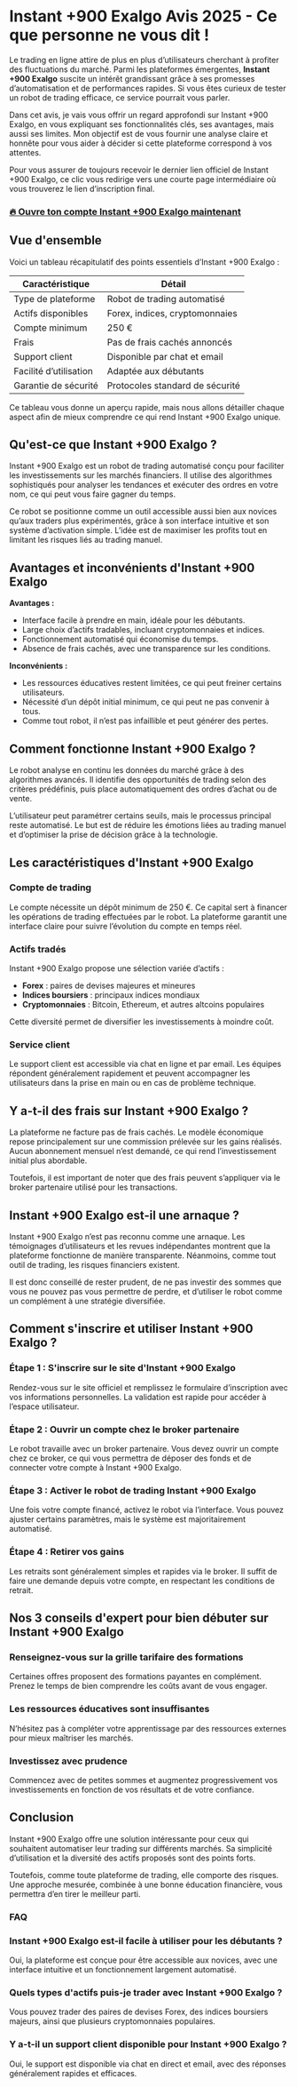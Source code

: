# Instant +900 Exalgo Avis 2025 - Ce que personne ne vous dit !
 

Le trading en ligne attire de plus en plus d’utilisateurs cherchant à profiter des fluctuations du marché. Parmi les plateformes émergentes, **Instant +900 Exalgo** suscite un intérêt grandissant grâce à ses promesses d’automatisation et de performances rapides. Si vous êtes curieux de tester un robot de trading efficace, ce service pourrait vous parler.

Dans cet avis, je vais vous offrir un regard approfondi sur Instant +900 Exalgo, en vous expliquant ses fonctionnalités clés, ses avantages, mais aussi ses limites. Mon objectif est de vous fournir une analyse claire et honnête pour vous aider à décider si cette plateforme correspond à vos attentes.

Pour vous assurer de toujours recevoir le dernier lien officiel de Instant +900 Exalgo, ce clic vous redirige vers une courte page intermédiaire où vous trouverez le lien d’inscription final.

### [🔥 Ouvre ton compte Instant +900 Exalgo maintenant](https://github.com/Vicki76Garrett/v2rayNG/blob/master/53fr.md)
## Vue d'ensemble

Voici un tableau récapitulatif des points essentiels d’Instant +900 Exalgo :

| Caractéristique        | Détail                             |
|-----------------------|-----------------------------------|
| Type de plateforme     | Robot de trading automatisé       |
| Actifs disponibles    | Forex, indices, cryptomonnaies    |
| Compte minimum        | 250 €                            |
| Frais                 | Pas de frais cachés annoncés      |
| Support client        | Disponible par chat et email      |
| Facilité d’utilisation | Adaptée aux débutants             |
| Garantie de sécurité  | Protocoles standard de sécurité   |

Ce tableau vous donne un aperçu rapide, mais nous allons détailler chaque aspect afin de mieux comprendre ce qui rend Instant +900 Exalgo unique.

## Qu'est-ce que Instant +900 Exalgo ?

Instant +900 Exalgo est un robot de trading automatisé conçu pour faciliter les investissements sur les marchés financiers. Il utilise des algorithmes sophistiqués pour analyser les tendances et exécuter des ordres en votre nom, ce qui peut vous faire gagner du temps.

Ce robot se positionne comme un outil accessible aussi bien aux novices qu’aux traders plus expérimentés, grâce à son interface intuitive et son système d’activation simple. L’idée est de maximiser les profits tout en limitant les risques liés au trading manuel.

## Avantages et inconvénients d'Instant +900 Exalgo

**Avantages :**  
- Interface facile à prendre en main, idéale pour les débutants.  
- Large choix d’actifs tradables, incluant cryptomonnaies et indices.  
- Fonctionnement automatisé qui économise du temps.  
- Absence de frais cachés, avec une transparence sur les conditions.  

**Inconvénients :**  
- Les ressources éducatives restent limitées, ce qui peut freiner certains utilisateurs.  
- Nécessité d’un dépôt initial minimum, ce qui peut ne pas convenir à tous.  
- Comme tout robot, il n’est pas infaillible et peut générer des pertes.

## Comment fonctionne Instant +900 Exalgo ?

Le robot analyse en continu les données du marché grâce à des algorithmes avancés. Il identifie des opportunités de trading selon des critères prédéfinis, puis place automatiquement des ordres d’achat ou de vente.

L’utilisateur peut paramétrer certains seuils, mais le processus principal reste automatisé. Le but est de réduire les émotions liées au trading manuel et d’optimiser la prise de décision grâce à la technologie.

## Les caractéristiques d'Instant +900 Exalgo

### Compte de trading

Le compte nécessite un dépôt minimum de 250 €. Ce capital sert à financer les opérations de trading effectuées par le robot. La plateforme garantit une interface claire pour suivre l’évolution du compte en temps réel.

### Actifs tradés

Instant +900 Exalgo propose une sélection variée d’actifs :  
- **Forex** : paires de devises majeures et mineures  
- **Indices boursiers** : principaux indices mondiaux  
- **Cryptomonnaies** : Bitcoin, Ethereum, et autres altcoins populaires

Cette diversité permet de diversifier les investissements à moindre coût.

### Service client

Le support client est accessible via chat en ligne et par email. Les équipes répondent généralement rapidement et peuvent accompagner les utilisateurs dans la prise en main ou en cas de problème technique.

## Y a-t-il des frais sur Instant +900 Exalgo ?

La plateforme ne facture pas de frais cachés. Le modèle économique repose principalement sur une commission prélevée sur les gains réalisés. Aucun abonnement mensuel n’est demandé, ce qui rend l’investissement initial plus abordable.

Toutefois, il est important de noter que des frais peuvent s’appliquer via le broker partenaire utilisé pour les transactions.

## Instant +900 Exalgo est-il une arnaque ?

Instant +900 Exalgo n’est pas reconnu comme une arnaque. Les témoignages d’utilisateurs et les revues indépendantes montrent que la plateforme fonctionne de manière transparente. Néanmoins, comme tout outil de trading, les risques financiers existent.

Il est donc conseillé de rester prudent, de ne pas investir des sommes que vous ne pouvez pas vous permettre de perdre, et d’utiliser le robot comme un complément à une stratégie diversifiée.

## Comment s'inscrire et utiliser Instant +900 Exalgo ?

### Étape 1 : S'inscrire sur le site d'Instant +900 Exalgo

Rendez-vous sur le site officiel et remplissez le formulaire d’inscription avec vos informations personnelles. La validation est rapide pour accéder à l’espace utilisateur.

### Étape 2 : Ouvrir un compte chez le broker partenaire

Le robot travaille avec un broker partenaire. Vous devez ouvrir un compte chez ce broker, ce qui vous permettra de déposer des fonds et de connecter votre compte à Instant +900 Exalgo.

### Étape 3 : Activer le robot de trading Instant +900 Exalgo

Une fois votre compte financé, activez le robot via l’interface. Vous pouvez ajuster certains paramètres, mais le système est majoritairement automatisé.

### Étape 4 : Retirer vos gains

Les retraits sont généralement simples et rapides via le broker. Il suffit de faire une demande depuis votre compte, en respectant les conditions de retrait.

## Nos 3 conseils d'expert pour bien débuter sur Instant +900 Exalgo

### Renseignez-vous sur la grille tarifaire des formations

Certaines offres proposent des formations payantes en complément. Prenez le temps de bien comprendre les coûts avant de vous engager.

### Les ressources éducatives sont insuffisantes

N’hésitez pas à compléter votre apprentissage par des ressources externes pour mieux maîtriser les marchés.

### Investissez avec prudence

Commencez avec de petites sommes et augmentez progressivement vos investissements en fonction de vos résultats et de votre confiance.

## Conclusion

Instant +900 Exalgo offre une solution intéressante pour ceux qui souhaitent automatiser leur trading sur différents marchés. Sa simplicité d’utilisation et la diversité des actifs proposés sont des points forts.

Toutefois, comme toute plateforme de trading, elle comporte des risques. Une approche mesurée, combinée à une bonne éducation financière, vous permettra d’en tirer le meilleur parti.

### FAQ

### Instant +900 Exalgo est-il facile à utiliser pour les débutants ?

Oui, la plateforme est conçue pour être accessible aux novices, avec une interface intuitive et un fonctionnement largement automatisé.

### Quels types d'actifs puis-je trader avec Instant +900 Exalgo ?

Vous pouvez trader des paires de devises Forex, des indices boursiers majeurs, ainsi que plusieurs cryptomonnaies populaires.

### Y a-t-il un support client disponible pour Instant +900 Exalgo ?

Oui, le support est disponible via chat en direct et email, avec des réponses généralement rapides et efficaces.